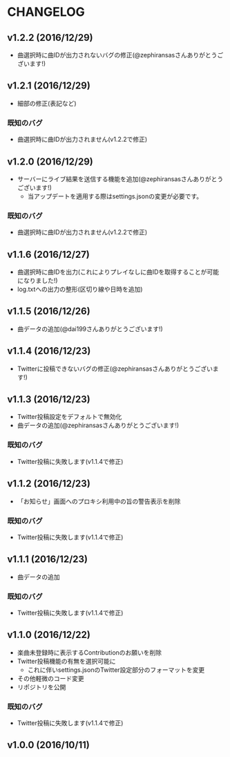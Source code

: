 # CHANGELOG

## v1.2.2 (2016/12/29)

* 曲選択時に曲IDが出力されないバグの修正(@zephiransasさんありがとうございます!)

## v1.2.1 (2016/12/29)

* 細部の修正(表記など)

### 既知のバグ

* 曲選択時に曲IDが出力されません(v1.2.2で修正)

## v1.2.0 (2016/12/29)

* サーバーにライブ結果を送信する機能を追加(@zephiransasさんありがとうございます!)
    * 当アップデートを適用する際はsettings.jsonの変更が必要です。

### 既知のバグ

* 曲選択時に曲IDが出力されません(v1.2.2で修正)

## v1.1.6 (2016/12/27)

* 曲選択時に曲IDを出力(これによりプレイなしに曲IDを取得することが可能になりました!)
* log.txtへの出力の整形(区切り線や日時を追加)

## v1.1.5 (2016/12/26)

* 曲データの追加(@dai199さんありがとうございます!)

## v1.1.4 (2016/12/23)

* Twitterに投稿できないバグの修正(@zephiransasさんありがとうございます!)

## v1.1.3 (2016/12/23)

* Twitter投稿設定をデフォルトで無効化
* 曲データの追加(@zephiransasさんありがとうございます!)

### 既知のバグ

* Twitter投稿に失敗します(v1.1.4で修正)

## v1.1.2 (2016/12/23)

* 「お知らせ」画面へのプロキシ利用中の旨の警告表示を削除

### 既知のバグ

* Twitter投稿に失敗します(v1.1.4で修正)

## v1.1.1 (2016/12/23)

* 曲データの追加

### 既知のバグ

* Twitter投稿に失敗します(v1.1.4で修正)

## v1.1.0 (2016/12/22)

* 楽曲未登録時に表示するContributionのお願いを削除
* Twitter投稿機能の有無を選択可能に
    * これに伴いsettings.jsonのTwitter設定部分のフォーマットを変更
* その他軽微のコード変更
* リポジトリを公開

### 既知のバグ

* Twitter投稿に失敗します(v1.1.4で修正)

## v1.0.0 (2016/10/11)
